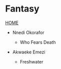 # Fantasy

[HOME](/README.md)

* Nnedi Okorafor
  * Who Fears Death

* Akwaeke Emezi
  * Freshwater
